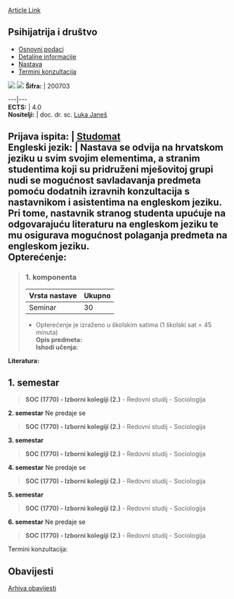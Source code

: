 [Article Link](https://www.fhs.hr/predmet/pid)

## Psihijatrija i društvo
  * [Osnovni podaci](https://www.fhs.hr/predmet/pid#v1id-523798_778522_1_0 "Osnovni podaci")
  * [Detaljne informacije](https://www.fhs.hr/predmet/pid#v1id-523798_778522_1_1 "Detaljne informacije")
  * [Nastava](https://www.fhs.hr/predmet/pid#v1id-523798_778522_1_2 "Nastava")
  * [Termini konzultacija](https://www.fhs.hr/predmet/pid#v1id-523798_778522_1_3 "Termini konzultacija")


[![](https://www.fhs.hr/img/flags/gif/hr.gif)](https://www.fhs.hr/predmet/pid) [![](https://www.fhs.hr/img/flags/gif/gb.gif)](https://www.fhs.hr/en/course/pas)
**Šifra:** |  200703  
  
---|---  
**ECTS:** |  4.0   
**Nositelji:** |  doc. dr. sc. [Luka Janeš](https://www.fhs.hr/djelatnik/luka.janes)   
  
**Prijava ispita:** |  [Studomat](http://www.isvu.hr/studomat)  
**Engleski jezik:** |  Nastava se odvija na hrvatskom jeziku u svim svojim elementima, a stranim studentima koji su pridruženi mješovitoj grupi nudi se mogućnost savladavanja predmeta pomoću dodatnih izravnih konzultacija s nastavnikom i asistentima na engleskom jeziku. Pri tome, nastavnik stranog studenta upućuje na odgovarajuću literaturu na engleskom jeziku te mu osigurava mogućnost polaganja predmeta na engleskom jeziku.   
**Opterećenje:**  
---  
> ### 1. komponenta
> | Vrsta nastave | Ukupno  
> ---|---  
> Seminar | 30  
> * Opterećenje je izraženo u školskim satima (1 školski sat = 45 minuta)   
**Opis predmeta:**  
> **Ishodi učenja:**  

  
**Literatura:**  

  
**1. semestar**  
---  
> **SOC (1770) - Izborni kolegiji (2.)** - Redovni studij - Sociologija  
>   
  
**2. semestar** Ne predaje se  
> **SOC (1770) - Izborni kolegiji (2.)** - Redovni studij - Sociologija  
>   
  
**3. semestar**  
> **SOC (1770) - Izborni kolegiji (2.)** - Redovni studij - Sociologija  
>   
  
**4. semestar** Ne predaje se  
> **SOC (1770) - Izborni kolegiji (2.)** - Redovni studij - Sociologija  
>   
  
**5. semestar**  
> **SOC (1770) - Izborni kolegiji (2.)** - Redovni studij - Sociologija  
>   
  
**6. semestar** Ne predaje se  
> **SOC (1770) - Izborni kolegiji (2.)** - Redovni studij - Sociologija  
>   
Termini konzultacija: 


## Obavijesti
[Arhiva obavijesti](https://www.fhs.hr/predmet/pid?@=21845#news_115997 "Arhiva obavijesti")
